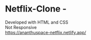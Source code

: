# Netflix-Clone - 
Developed with HTML and CSS <br>
Not Responsive <br>
https://ananthuspace-netflix.netlify.app/
